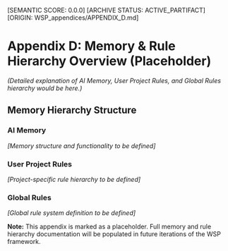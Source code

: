 [SEMANTIC SCORE: 0.0.0]
[ARCHIVE STATUS: ACTIVE_PARTIFACT]
[ORIGIN: WSP_appendices/APPENDIX_D.md]

# Appendix D: Memory & Rule Hierarchy Overview (Placeholder)

*(Detailed explanation of AI Memory, User Project Rules, and Global Rules hierarchy would be here.)*

## Memory Hierarchy Structure

### AI Memory
*[Memory structure and functionality to be defined]*

### User Project Rules
*[Project-specific rule hierarchy to be defined]*

### Global Rules
*[Global rule system definition to be defined]*

**Note:** This appendix is marked as a placeholder. Full memory and rule hierarchy documentation will be populated in future iterations of the WSP framework. 